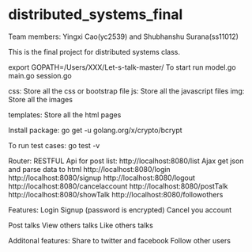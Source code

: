 # distributed_systems_final
Team members:
Yingxi Cao(yc2539) and Shubhanshu Surana(ss11012)

This is the final project for distributed systems class. 

export GOPATH=/Users/XXX/Let-s-talk-master/
To start run model.go main.go session.go

css:
Store all the css or bootstrap file 
js:
Store all the javascript files
img:
Store all the images

templates:
Store all the html pages


Install package:
go get -u golang.org/x/crypto/bcrypt

To run test cases:
go test -v

Router:
RESTFUL Api for post list:
http://localhost:8080/list
Ajax get json and parse data to html
http://localhost:8080/login
http://localhost:8080/signup
http://localhost:8080/logout
http://localhost:8080/cancelaccount
http://localhost:8080/postTalk
http://localhost:8080/showTalk
http://localhost:8080/followothers


Features:
Login
Signup (password is encrypted)
Cancel you account

Post talks
View others talks
Like others talks

Additonal features:
Share to twitter and facebook
Follow other users

